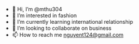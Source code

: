 - 👋 Hi, I’m @mthu304
- 👀 I’m interested in fashion
- 🌱 I’m currently learning international relationship
- 💞️ I’m looking to collaborate on business
- 📫 How to reach me nguyent124@gmail.com

<!---
mthu304/mthu304 is a ✨ special ✨ repository because its `README.md` (this file) appears on your GitHub profile.
You can click the Preview link to take a look at your changes.
--->
